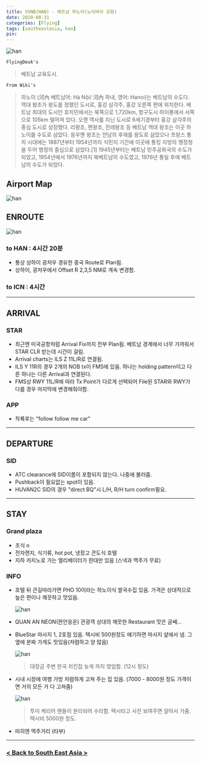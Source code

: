 ```yaml
---
title: VVNB(HAN) - 베트남 하노이(노이바이 공항)
date: 2020-08-31
categories: [Flying]
tags: [southeastasia, han]
pin:
---
```


![han](/img/flying/airport/han.jpg)


`FlyingDeuk's`
>베트남 교육도시.

`From Wiki's`
>하노이 (河內 베트남어: Hà Nội/ 河內 하내, 영어: Hanoi)는 베트남의 수도다. 역대 왕조가 왕도를 정했던 도시로, 홍강 삼각주, 홍강 오른쪽 편에 위치한다. 베트남 최대의 도시인 호치민에서는 북쪽으로 1,720km, 항구도시 하이퐁에서 서쪽으로 105km 떨어져 있다.
오랜 역사를 지닌 도시로 6세기경부터 홍강 삼각주의 중심 도시로 성장했다. 리왕조, 쩐왕조, 전레왕조 등 베트남 역대 왕조는 이곳 하노이를 수도로 삼았다. 응우옌 왕조는 안남의 후에를 왕도로 삼았으나 프랑스 통치 시대에는 1887년부터 1954년까지 식민지 기간에 이곳에 통킹 지방의 행정청을 두어 행정의 중심으로 삼았다.[1] 1945년부터는 베트남 민주공화국의 수도가 되었고, 1954년에서 1976년까지 북베트남의 수도였고, 1976년 통일 후에 베트남의 수도가 되었다.

## Airport Map
![han](/img/flying/airport/han_ap.jpg)


## ENROUTE

![han](/img/flying/airport/icn_han.jpg)

### to HAN : 4시간 20분
- 통상 상하이 광저우 경유한 중국 Route로 Plan됨.
- 상하이, 광저우에서 Offset R 2,3,5 NM로 계속 변경함.
### to ICN : 4시간

------

## ARRIVAL
### STAR
- 최근엔 미국공항처럼 Arrival Fix까지 전부 Plan됨. 베트남 경계에서 너무 가까워서 STAR CLR 받는데 시간이 걸림.
- Arrival charts는 ILS Z 11L/R로 연결됨.
- ILS Y 11R의 경우 2개의 NOB tx이 FMS에 있음. 하나는 holding pattern이고 다른 하나는 다른 Arrival과 연결된다.
- FMS상 RWY 11L/R에 따라 Tx Point가 다르게 선택되어 File된 STAR와 RWY가 다를 경우 마지막에 변경해줘야함.

### APP
- 착륙후는 "follow follow me car"

-------

## DEPARTURE
### SID
- ATC clearance에 SID이름이 포함되지 않는다. 나중에 불러줌.
- Pushback이 필요없는 spot이 있음.
- HUVAN2C SID의 경우 "direct BQ"시 L/H, R/H turn confirm필요.

------

## STAY
### Grand plaza
- 조식 o
- 전자렌지, 식기류, hot pot, 냉장고 콘도식 호텔
- 지하 카지노로 가는 엘리베이터가 한대만 있음 (스낵과 맥주가 무료)

### INFO
- 호텔 뒤 큰길따라가면 PHO 10이라는 하노이식 쌀국수집 있음. 가격은 상대적으로 높은 편이나 깨끗하고 맛있음.

  ![han](/img/flying/airport/han_info1.jpg)

- QUAN AN NEON(꽌안응온) 관광객 상대의 깨끗한 Restaurant 맛은 글쎄...
- BlueStar 마사지 1, 2호점 있음. 택시비 500원정도 얘기하면 마사지 샾에서 냄. 그 옆에 분짜 가게도 맛있음(저렴하고 양 많음)

  ![han](/img/flying/airport/han_info2.jpg)

  >대장금 주변 한국 치킨집 늦게 까지 영업함. (12시 정도)

- 시내 시장에 여행 가방 저렴하게 고쳐 주는 집 있음. (7000 - 8000원 정도 가격이면 거의 모든 거 다 고쳐줌)

  ![han](/img/flying/airport/han_info3.jpg)
  > 투미 케리어 핸들이 분리되어 수리함. 택시타고 사진 보여주면 알아서 가줌. 택시비 5000원 정도.

- 따히엔 맥주거리 (타부)

-------------

### [< Back to South East Asia >](/posts/SouthEastAsia/)
